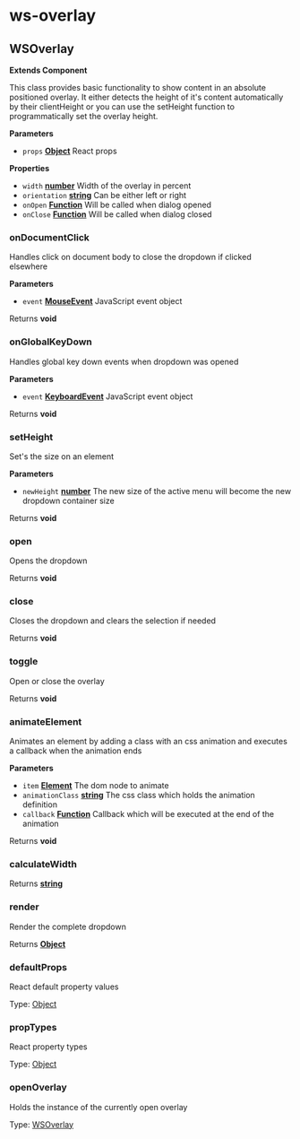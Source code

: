 # ws-overlay
## WSOverlay

**Extends Component**

This class provides basic functionality to show content in an absolute positioned overlay. It either detects
the height of it's content automatically by their clientHeight or you can use the setHeight function to
programmatically set the overlay height.

**Parameters**

-   `props` **[Object][1]** React props

**Properties**

-   `width` **[number][2]** Width of the overlay in percent
-   `orientation` **[string][3]** Can be either left or right
-   `onOpen` **[Function][4]** Will be called when dialog opened
-   `onClose` **[Function][4]** Will be called when dialog closed

### onDocumentClick

Handles click on document body to close the dropdown if clicked elsewhere

**Parameters**

-   `event` **[MouseEvent][5]** JavaScript event object

Returns **void** 

### onGlobalKeyDown

Handles global key down events when dropdown was opened

**Parameters**

-   `event` **[KeyboardEvent][6]** JavaScript event object

Returns **void** 

### setHeight

Set's the size on an element

**Parameters**

-   `newHeight` **[number][2]** The new size of the active menu will become the new dropdown container size

Returns **void** 

### open

Opens the dropdown

Returns **void** 

### close

Closes the dropdown and clears the selection if needed

Returns **void** 

### toggle

Open or close the overlay

Returns **void** 

### animateElement

Animates an element by adding a class with an css animation and executes a callback when the animation ends

**Parameters**

-   `item` **[Element][7]** The dom node to animate
-   `animationClass` **[string][3]** The css class which holds the animation definition
-   `callback` **[Function][4]** Callback which will be executed at the end of the animation

Returns **void** 

### calculateWidth

Returns **[string][3]** 

### render

Render the complete dropdown

Returns **[Object][1]** 

### defaultProps

React default property values

Type: [Object][1]

### propTypes

React property types

Type: [Object][1]

### openOverlay

Holds the instance of the currently open overlay

Type: [WSOverlay][8]

[1]: https://developer.mozilla.org/docs/Web/JavaScript/Reference/Global_Objects/Object

[2]: https://developer.mozilla.org/docs/Web/JavaScript/Reference/Global_Objects/Number

[3]: https://developer.mozilla.org/docs/Web/JavaScript/Reference/Global_Objects/String

[4]: https://developer.mozilla.org/docs/Web/JavaScript/Reference/Statements/function

[5]: https://developer.mozilla.org/docs/Web/API/MouseEvent

[6]: https://developer.mozilla.org/docs/Web/API/KeyboardEvent

[7]: https://developer.mozilla.org/docs/Web/API/Element

[8]: #wsoverlay
